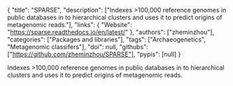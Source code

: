{
  "title": "SPARSE",
  "description": ["Indexes >100,000 reference genomes in public databases in to hierarchical clusters and uses it to predict origins of metagenomic reads."],
  "links": {
    "Website": "https://sparse.readthedocs.io/en/latest/"
  },
  "authors": ["zheminzhou"],
  "categories": ["Packages and libraries"],
  "tags": ["Archaeogenetics", "Metagenomic classifers"],
  "doi": null,
  "githubs": ["https://github.com/zheminzhou/SPARSE"],
  "pypis": [null]
}

<!-- Generated by csv2md.R – do not edit by hand -->

Indexes >100,000 reference genomes in public databases in to hierarchical clusters and uses it to predict origins of metagenomic reads.